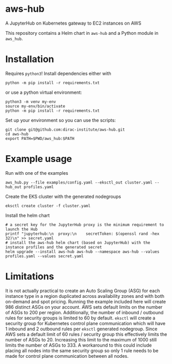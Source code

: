 # aws-hub
A JupyterHub on Kubernetes gateway to EC2 instances on AWS

This repository contains a Helm chart in `aws-hub` and a Python module in `aws_hub`.

# Installation
Requires `python3`! Install dependencies either with
```
python -m pip install -r requirements.txt
```
or use a python virtual environment:
```
python3 -m venv my-env
source my-env/bin/activate
python -m pip install -r requirements.txt
```

Set up your environment so you can use the scripts:
```
git clone git@github.com:dirac-institute/aws-hub.git
cd aws-hub
export PATH=$PWD/aws_hub:$PATH
```

# Example usage

Run with one of the examples
```
aws_hub.py --file examples/config.yaml --eksctl_out cluster.yaml --hub_out profiles.yaml
```

Create the EKS cluster with the generated nodegroups
```
eksctl create cluster -f cluster.yaml
```

Install the helm chart
```
# a secret key for the JupyterHub proxy is the minimum requirement to launch the Hub
printf "jupyterhub:\n  proxy:\n    secretToken: $(openssl rand -hex 32)\n" >> secret.yaml
# install the aws-hub helm chart (based on JupyterHub) with the instance profiles and the generated secret
helm upgrade --install aws-hub aws-hub --namespace aws-hub --values profiles.yaml --values secret.yaml
```

# Limitations

It is not actually practical to create an Auto Scaling Group (ASG) for each instance type in a region duplicated across availability zones and with both on-demand and spot pricing. Running the example included here will create 986 distinct ASGs on your account. AWS sets default limits on the number of ASGs to 200 per region. Additionally, the number of inbound / outbound rules for security groups is limited to 60 by default. `eksctl` will create a security group for Kubernetes control plane communication which will have 1 inbound and 2 outbound rules per `eksctl` generated nodegroup. Since AWS sets a default limit of 60 rules / security group this effectively limits the number of ASGs to 20. Increasing this limit to the maximum of 1000 still limits the number of ASGs to 333. A workaround to this could include placing all nodes into the same security group so only 1 rule needs to be made for control plane communication between all nodes. 

